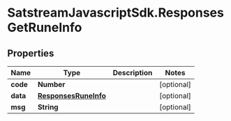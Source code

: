 # SatstreamJavascriptSdk.ResponsesGetRuneInfo

## Properties
Name | Type | Description | Notes
------------ | ------------- | ------------- | -------------
**code** | **Number** |  | [optional] 
**data** | [**ResponsesRuneInfo**](ResponsesRuneInfo.md) |  | [optional] 
**msg** | **String** |  | [optional] 
